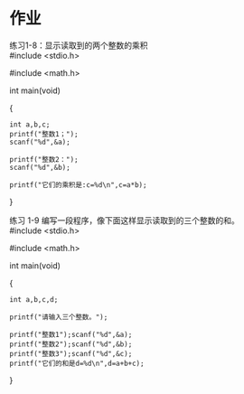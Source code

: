 
# 作业
练习1-8：显示读取到的两个整数的乘积  
#include <stdio.h>  

#include <math.h>  

int main(void)  

{  

    int a,b,c;
    printf("整数1；");  
    scanf("%d",&a);  
    
    printf("整数2：");  
    scanf("%d",&b);  
    
    printf("它们的乘积是:c=%d\n",c=a*b);
}
  
练习 1-9
编写一段程序，像下面这样显示读取到的三个整数的和。    
#include <stdio.h>  

#include <math.h>  

int main(void)  

{ 

    int a,b,c,d;  
    
    printf("请输入三个整数。");  
    
    printf("整数1");scanf("%d",&a);
    printf("整数2");scanf("%d",&b);
    printf("整数3");scanf("%d",&c);
    printf("它们的和是d=%d\n",d=a+b+c);
}